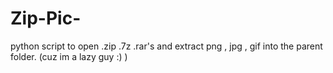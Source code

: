 # Zip-Pic-
python script to open .zip .7z .rar's and extract png , jpg , gif into the parent folder. (cuz im a lazy guy :) )
